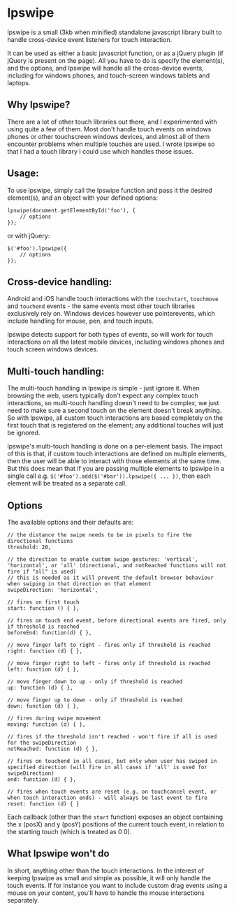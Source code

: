 lpswipe
===========

lpswipe is a small (3kb when minified) standalone javascript library built to handle cross-device event listeners for touch interaction.

It can be used as either a basic javascript function, or as a jQuery plugin (if jQuery is present on the page). All you have to do is specify the element(s), and the options, and lpswipe will handle all the cross-device events, including for windows phones, and touch-screen windows tablets and laptops.

Why lpswipe?
-----------
There are a lot of other touch libraries out there, and I experimented with using quite a few of them. Most don't handle touch events on windows phones or other touchscreen windows devices, and almost all of them encounter problems when multiple touches are used. I wrote lpswipe so that I had a touch library I could use which handles those issues.

Usage:
-----------
To use lpswipe, simply call the lpswipe function and pass it the desired element(s), and an object with your defined options:

    lpswipe(document.getElementById('foo'), {
        // options
    });

or with jQuery:

    $('#foo').lpswipe({
        // options
    });

Cross-device handling:
-----------
Android and iOS handle touch interactions with the `touchstart`, `touchmove` and `touchend` events - the same events most other touch libraries exclusively rely on. Windows devices however use pointerevents, which include handling for mouse, pen, and touch inputs.

lpswipe detects support for both types of events, so will work for touch interactions on all the latest mobile devices, including windows phones and touch screen windows devices.

Multi-touch handling:
-----------
The multi-touch handling in lpswipe is simple - just ignore it. When browsing the web, users typically don't expect any complex touch interactions, so multi-touch handling doesn't need to be complex, we just need to make sure a second touch on the element doesn't break anything. So with lpswipe, all custom touch interactions are based completely on the first touch that is registered on the element; any additional touches will just be ignored.

lpswipe's multi-touch handling is done on a per-element basis. The impact of this is that, if custom touch interactions are defined on multiple elements, then the user will be able to interact with those elements at the same time. But this does mean that if you are passing multiple elements to lpswipe in a single call e.g. `$('#foo').add($('#bar')).lpswipe({ ... })`, then each element will be treated as a separate call.

Options
-----------
The available options and their defaults are:

    // the distance the swipe needs to be in pixels to fire the directional functions
    threshold: 20,

    // the direction to enable custom swipe gestures: 'vertical', 'horizontal', or 'all' (directional, and notReached functions will not fire if "all" is used)
    // this is needed as it will prevent the default browser behaviour when swiping in that direction on that element
    swipeDirection: 'horizontal',

    // fires on first touch
    start: function () { },

    // fires on touch end event, before directional events are fired, only if threshold is reached
    beforeEnd: function(d) { },

    // move finger left to right - fires only if threshold is reached
    right: function (d) { },

    // move finger right to left - fires only if threshold is reached
    left: function (d) { },

    // move finger down to up - only if threshold is reached
    up: function (d) { },

    // move finger up to down - only if threshold is reached
    down: function (d) { },

    // fires during swipe movement
    moving: function (d) { },

    // fires if the threshold isn't reached - won't fire if all is used for the swipeDirection
    notReached: function (d) { },

    // fires on touchend in all cases, but only when user has swiped in specified direction (will fire in all cases if 'all' is used for swipeDirection)
    end: function (d) { },

    // fires when touch events are reset (e.g. on touchcancel event, or when touch interaction ends) - will always be last event to fire
    reset: function (d) { }

Each callback (other than the `start` function) exposes an object containing the x (posX) and y (posY) positions of the current touch event, in relation to the starting touch (which is treated as 0 0).

What lpswipe won't do
-----------
In short, anything other than the touch interactions. In the interest of keeping lpswipe as small and simple as possible, it will only handle the touch events. If for instance you want to include custom drag events using a mouse on your content, you'll have to handle the mouse interactions separately.
